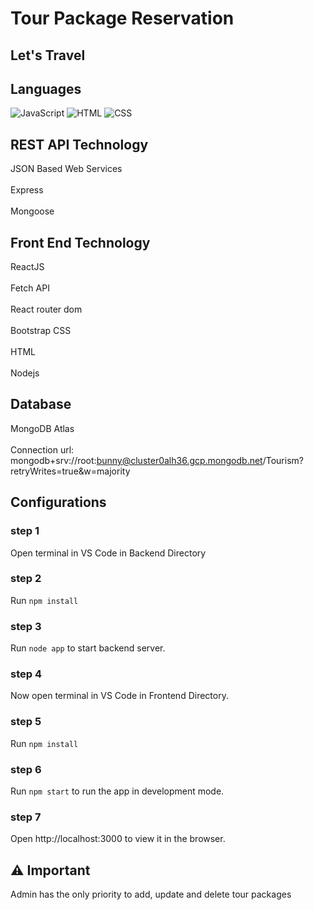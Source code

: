 # Tour Package Reservation

## Let's Travel

## Languages

![JavaScript](https://img.shields.io/badge/Language-JavaScript-orange)
![HTML](https://img.shields.io/badge/Language-HTML-green)
![CSS](https://img.shields.io/badge/Language-CSS-blue)

## REST API Technology
JSON Based Web Services<br/>  
Express<br/>  
Mongoose<br/>  
 
## Front End Technology 
ReactJS<br/>  
     Fetch API<br/>  
     React router dom<br/>  
Bootstrap CSS<br/>  
HTML<br/>  
Nodejs<br/>  
 
## Database 
MongoDB Atlas<br/>  
Connection url: 
mongodb+srv://root:bunny@cluster0alh36.gcp.mongodb.net/Tourism?retryWrites=true&w=majority 

## Configurations

### step 1
Open terminal in VS Code in Backend Directory 

### step 2
Run `npm install` 

### step 3
Run `node app` to start backend server.

### step 4
Now open terminal in VS Code in Frontend Directory. 
 
### step 5
Run `npm install` 

### step 6
Run `npm start` to run the app in development mode. 

### step 7
Open http://localhost:3000 to view it in the browser. 

## ⚠ Important

Admin has the only priority to add, update and delete tour packages<br/>


